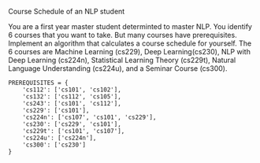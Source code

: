 Course Schedule of an NLP student
 
You are a first year master student determinted to master NLP.
You identify 6 courses that you want to take. But many courses have prerequisites.
Implement an algorithm that calculates a course schedule for yourself.
The 6 courses are Machine Learning (cs229), Deep Learning(cs230), NLP with Deep Learning (cs224n),
Statistical Learning Theory (cs229t), Natural Language Understanding (cs224u), and a Seminar Course (cs300).

    PREREQUISITES = {
        'cs112': ['cs101', 'cs102'],
        'cs132': ['cs112', 'cs105'],
        'cs243': ['cs101', 'cs112'],
        'cs229': ['cs101'],
        'cs224n': ['cs107', 'cs101', 'cs229'],
        'cs230': ['cs229', 'cs101'],
        'cs229t': ['cs101', 'cs107'],
        'cs224u': ['cs224n'],
        'cs300': ['cs230']
    }
